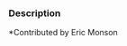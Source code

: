 ### Description
[]([File:VTK_Examples_Python_Graphs_SelectedVerticesAndEdges.png])

*Contributed by Eric Monson
